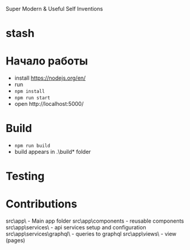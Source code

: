 Super Modern & Useful Self Inventions

# stash

# Начало работы

- install https://nodejs.org/en/
- run
- `npm install`
- `npm run start`
- open http://localhost:5000/

# Build

- `npm run build`
- build appears in .\build\* folder

# Testing

# Contributions

src\app\ - Main app folder
src\app\components - reusable components
src\app\services\ - api services setup and configuration
src\app\services\graphql\ - queries to graphql 
src\app\views\ - view (pages)
